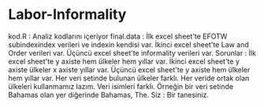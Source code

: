 # Labor-Informality

kod.R       :   Analiz kodlarını içeriyor
final.data  :   İlk excel sheet'te EFOTW subindexindex verileri ve indexin kendisi var.
                İkinci excel sheet'te Law and Order verileri var.
                Üçüncü excel sheet'te informality verileri var.
Sorunlar    :   İlk excel sheet'te y axiste hem ülkeler hem yıllar var.
                İkinci excel sheet'te y axiste ülkeler x axiste yıllar var.
                Üçüncü excel sheet'te y axiste hem ülkeler hem yıllar var.
                Her veri setinde bulunan ülkeler farklı. Her veride ortak olan ülkeleri kullanmamız lazım.
                Veri isimleri farklı. Örneğin bir veri setinde Bahamas olan yer diğerinde Bahamas, The.
Siz         :   Bir tanesiniz.  

